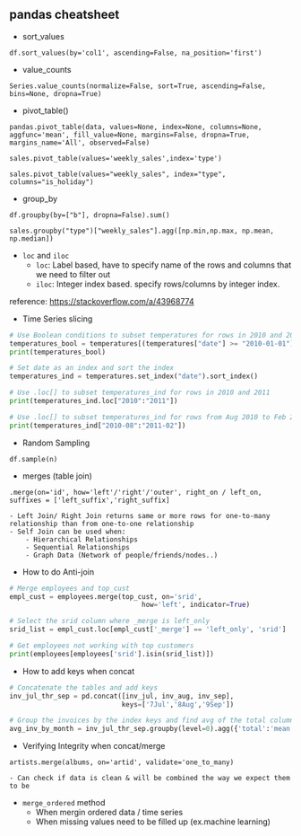## pandas cheatsheet

- sort_values

`df.sort_values(by='col1', ascending=False, na_position='first')`

- value_counts

`Series.value_counts(normalize=False, sort=True, ascending=False, bins=None, dropna=True)`

- pivot_table()

`pandas.pivot_table(data, values=None, index=None, columns=None, aggfunc='mean', fill_value=None, margins=False, dropna=True, margins_name='All', observed=False)`

`sales.pivot_table(values='weekly_sales',index='type')`

`sales.pivot_table(values="weekly_sales", index="type", columns="is_holiday")`

- group_by

`df.groupby(by=["b"], dropna=False).sum()`

`sales.groupby("type")["weekly_sales"].agg([np.min,np.max, np.mean, np.median])`

- `loc` and `iloc`
    - `loc`: Label based, have to specify name of the rows and columns that we need to filter out
    - `iloc`: Integer index based. specify rows/columns by integer index.

reference: https://stackoverflow.com/a/43968774

- Time Series slicing

```python
# Use Boolean conditions to subset temperatures for rows in 2010 and 2011
temperatures_bool = temperatures[(temperatures["date"] >= "2010-01-01") & (temperatures["date"] <= "2011-12-31")]
print(temperatures_bool)

# Set date as an index and sort the index
temperatures_ind = temperatures.set_index("date").sort_index()

# Use .loc[] to subset temperatures_ind for rows in 2010 and 2011
print(temperatures_ind.loc["2010":"2011"])

# Use .loc[] to subset temperatures_ind for rows from Aug 2010 to Feb 2011
print(temperatures_ind["2010-08":"2011-02"])
```

- Random Sampling

`df.sample(n)`

- merges (table join)

`.merge(on='id', how='left'/'right'/'outer', right_on / left_on, suffixes = ['left_suffix','right_suffix]`

    - Left Join/ Right Join returns same or more rows for one-to-many relationship than from one-to-one relationship
    - Self Join can be used when:
        - Hierarchical Relationships
        - Sequential Relationships
        - Graph Data (Network of people/friends/nodes..)

- How to do Anti-join

```python
# Merge employees and top_cust
empl_cust = employees.merge(top_cust, on='srid', 
                                 how='left', indicator=True)

# Select the srid column where _merge is left_only
srid_list = empl_cust.loc[empl_cust['_merge'] == 'left_only', 'srid']

# Get employees not working with top customers
print(employees[employees['srid'].isin(srid_list)])
```

- How to add keys when concat

```python
# Concatenate the tables and add keys
inv_jul_thr_sep = pd.concat([inv_jul, inv_aug, inv_sep], 
                            keys=['7Jul','8Aug','9Sep'])

# Group the invoices by the index keys and find avg of the total column
avg_inv_by_month = inv_jul_thr_sep.groupby(level=0).agg({'total':'mean'})
```

- Verifying Integrity when concat/merge

`artists.merge(albums, on='artid', validate='one_to_many)`

    - Can check if data is clean & will be combined the way we expect them to be

- `merge_ordered` method
    - When mergin ordered data / time series
    - When missing values need to be filled up (ex.machine learning)
